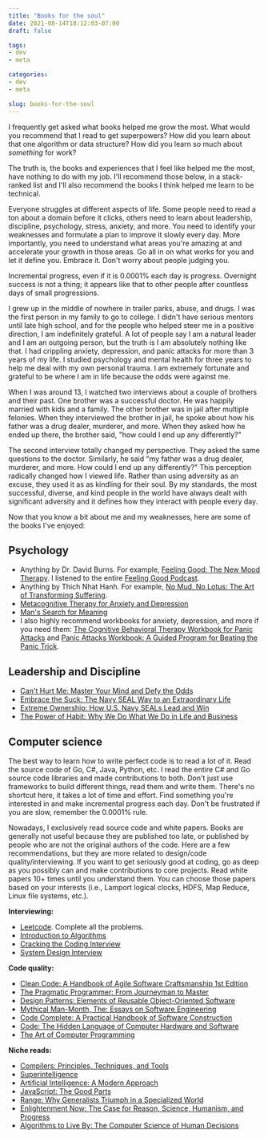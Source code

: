 ```yaml
---
title: "Books for the soul"
date: 2021-08-14T18:12:03-07:00
draft: false

tags:
- dev
- meta

categories:
- dev
- meta

slug: books-for-the-soul
---
```


I frequently get asked what books helped me grow the most. What would you recommend that I read to get superpowers? How did you learn about that one algorithm or data structure? How did you learn so much about *something* for work?

The truth is, the books and experiences that I feel like helped me the most, have nothing to do with my job. I'll recommend those below, in a stack-ranked list and I'll also recommend the books I think helped me learn to be technical.

Everyone struggles at different aspects of life. Some people need to read a ton about a domain before it clicks, others need to learn about leadership, discipline, psychology, stress, anxiety, and more. You need to identify your weaknesses and formulate a plan to improve it slowly every day. More importantly, you need to understand what areas you're amazing at and accelerate your growth in those areas. Go all in on what works for you and let it define you. Embrace it. Don't worry about people judging you.

Incremental progress, even if it is 0.0001% each day is progress. Overnight success is not a thing; it appears like that to other people after countless days of small progressions.

I grew up in the middle of nowhere in trailer parks, abuse, and drugs. I was the first person in my family to go to college. I didn't have serious mentors until late high school, and for the people who helped steer me in a positive direction, I am indefinitely grateful. A lot of people say I am a natural leader and I am an outgoing person, but the truth is I am absolutely nothing like that. I had crippling anxiety, depression, and panic attacks for more than 3 years of my life. I studied psychology and mental health for three years to help me deal with my own personal trauma. I am extremely fortunate and grateful to be where I am in life because the odds were against me.

When I was around 13, I watched two interviews about a couple of brothers and their past. One brother was a successful doctor. He was happily married with kids and a family. The other brother was in jail after multiple felonies. When they interviewed the brother in jail, he spoke about how his father was a drug dealer, murderer, and more. When they asked how he ended up there, the brother said, "how could I end up any differently?"

The second interview totally changed my perspective. They asked the same questions to the doctor. Similarly, he said "my father was a drug dealer, murderer, and more. How could I end up any differently?" This perception radically changed how I viewed life. Rather than using adversity as an excuse, they used it as as kindling for their soul. By my standards, the most successful, diverse, and kind people in the world have always dealt with significant adversity and it defines how they interact with people every day.

Now that you know a bit about me and my weaknesses, here are some of the books I've enjoyed:

## Psychology
- Anything by Dr. David Burns. For example, [Feeling Good: The New Mood Therapy](https://amzn.to/3g4VhLo). I listened to the entire [Feeling Good Podcast](https://feelinggood.com/list-of-feeling-good-podcasts/).
- Anything by Thich Nhat Hanh. For example, [No Mud, No Lotus: The Art of Transforming Suffering](https://amzn.to/3g0uzTV).
- [Metacognitive Therapy for Anxiety and Depression](https://amzn.to/3iO4rhe)
- [Man's Search for Meaning](https://amzn.to/3jVxMp5)
- I also highly recommend workbooks for anxiety, depression, and more if you need them: [The Cognitive Behavioral Therapy Workbook for Panic Attacks](https://amzn.to/2VUbOui) and [Panic Attacks Workbook: A Guided Program for Beating the Panic Trick](https://amzn.to/3spBX0f).

## Leadership and Discipline
- [Can't Hurt Me: Master Your Mind and Defy the Odds](https://amzn.to/3AFqBrZ)
- [Embrace the Suck: The Navy SEAL Way to an Extraordinary Life](https://amzn.to/3AFqpZN)
- [Extreme Ownership: How U.S. Navy SEALs Lead and Win](https://amzn.to/3xNID9t)
- [The Power of Habit: Why We Do What We Do in Life and Business](https://amzn.to/3m4T0DC)

## Computer science

The best way to learn how to write perfect code is to read a lot of it. Read the source code of Go, C#, Java, Python, etc. I read the entire C# and Go source code libraries and made contributions to both. Don't just use frameworks to build different things, read them and write them. There's no shortcut here, it takes a lot of time and effort. Find something you're interested in and make incremental progress each day. Don't be frustrated if you are slow, remember the 0.0001% rule.

Nowadays, I exclusively read source code and white papers. Books are generally not useful because they are published too late, or published by people who are not the original authors of the code. Here are a few recommendations, but they are more related to design/code quality/interviewing. If you want to get seriously good at coding, go as deep as you possibly can and make contributions to core projects. Read white papers 10+ times until you understand them. You can choose those papers based on your interests (i.e., Lamport logical clocks, HDFS, Map Reduce, Linux file systems, etc.).

**Interviewing:**
- [Leetcode](https://leetcode.com/). Complete all the problems.
- [Introduction to Algorithms](https://amzn.to/3g2lE4u)
- [Cracking the Coding Interview](https://amzn.to/3iKMAY9)
- [System Design Interview](https://amzn.to/3CYf09x)

**Code quality:**
- [Clean Code: A Handbook of Agile Software Craftsmanship 1st Edition](https://amzn.to/2Uo46bC)
- [The Pragmatic Programmer: From Journeyman to Master](https://amzn.to/3xMTCju)
- [Design Patterns: Elements of Reusable Object-Oriented Software](https://amzn.to/3CQoZh1)
- [Mythical Man-Month, The: Essays on Software Engineering](https://amzn.to/3AN9ZyD)
- [Code Complete: A Practical Handbook of Software Construction](https://amzn.to/3xTtQuc)
- [Code: The Hidden Language of Computer Hardware and Software](https://amzn.to/3m3NO2R)
- [The Art of Computer Programming](https://amzn.to/3COGUVe)

**Niche reads:**
- [Compilers: Principles, Techniques, and Tools](https://amzn.to/3xMHSO5)
- [Superintelligence](https://amzn.to/3COpMz2)
- [Artificial Intelligence: A Modern Approach](https://amzn.to/3yRhfIY)
- [JavaScript: The Good Parts](https://amzn.to/2XxLBTn)
- [Range: Why Generalists Triumph in a Specialized World](https://amzn.to/2XxNEH3)
- [Enlightenment Now: The Case for Reason, Science, Humanism, and Progress](https://amzn.to/3xNqDvS)
- [Algorithms to Live By: The Computer Science of Human Decisions](https://amzn.to/3jTFWyq)